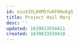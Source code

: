 ```yaml
---
id: oiuV3YL0XM5foKF06oEgS
title: Project Hail Mary
desc: ''
updated: 1639833556811
created: 1639833550410
---
```


